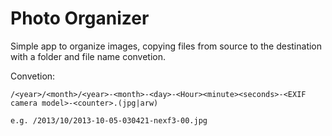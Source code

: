# Photo Organizer

Simple app to organize images, copying files from source to the destination with a folder and file name convetion.

Convetion:
```
/<year>/<month>/<year>-<month>-<day>-<Hour><minute><seconds>-<EXIF camera model>-<counter>.(jpg|arw)

e.g. /2013/10/2013-10-05-030421-nexf3-00.jpg
```